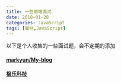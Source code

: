 ```yaml
---
title: 一些前端面试
date: 2018-01-28 
categories: JavaScript
tags: [面经,JavaScript]
---
```


以下是个人收集的一些面试题，会不定期的添加

<!--more-->

#### [markyun/My-blog](https://github.com/markyun/My-blog/blob/master/Front-end-Developer-Questions/Questions-and-Answers/README.md)


#### [极乐科技](https://zhuanlan.zhihu.com/p/32911022)